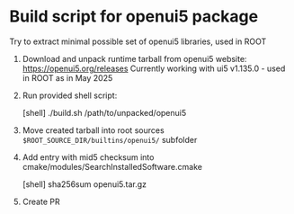# Build script for openui5 package

Try to extract minimal possible set of openui5 libraries, used in ROOT

1. Download and unpack runtime tarball from openui5 website: https://openui5.org/releases
   Currently working with ui5 v1.135.0 - used in ROOT as in May 2025

2. Run provided shell script:

    [shell] ./build.sh /path/to/unpacked/openui5

3. Move created tarball into root sources `$ROOT_SOURCE_DIR/builtins/openui5/` subfolder

4. Add entry with mid5 checksum into cmake/modules/SearchInstalledSoftware.cmake

    [shell] sha256sum openui5.tar.gz

5. Create PR
